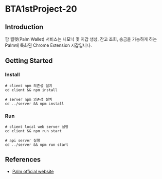 # BTA1stProject-20
## Introduction
팜 월렛(Palm Wallet) 서비스는 니모닉 및 지갑 생성, 잔고 조회, 송금을 가능하게 하는 Palm에 특화된 Chrome Extension 지갑입니다.

## Getting Started

### Install
```shell
# client npm 의존성 설치
cd client && npm install

# server npm 의존성 설치
cd ../server && npm install
```

### Run
```shell
# client local web server 실행
cd client && npm run start

# api server 실행
cd ../server && npm run start
```

## References
* [Palm official website](https://palm.io/)